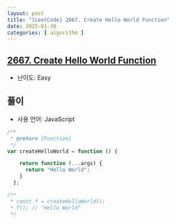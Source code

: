 ```yaml
---
layout: post
title: "[LeetCode] 2667. Create Hello World Function"
date: 2025-01-30
categories: [ algorithm ]
---
```


## [2667. Create Hello World Function](https://leetcode.com/problems/create-hello-world-function/description/?envType=study-plan-v2&envId=30-days-of-javascript)

- 난이도: Easy

## 풀이

- 사용 언어: JavaScript

```javascript
/**
 * @return {Function}
 */
var createHelloWorld = function () {

    return function (...args) {
      return "Hello World";
    }
  };

/**
 * const f = createHelloWorld();
 * f(); // "Hello World"
 */
```